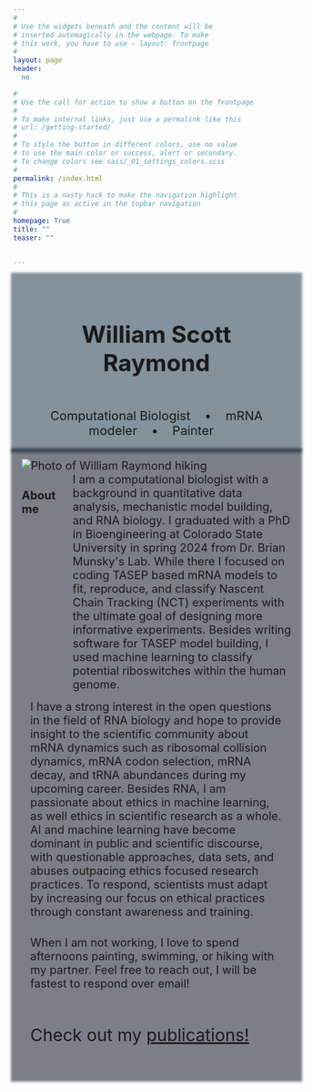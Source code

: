 ```yaml
---
#
# Use the widgets beneath and the content will be
# inserted automagically in the webpage. To make
# this work, you have to use › layout: frontpage
#
layout: page
header:
  no

#
# Use the call for action to show a button on the frontpage
#
# To make internal links, just use a permalink like this
# url: /getting-started/
#
# To style the button in different colors, use no value
# to use the main color or success, alert or secondary.
# To change colors see sass/_01_settings_colors.scss
#
permalink: /index.html
#
# This is a nasty hack to make the navigation highlight
# this page as active in the topbar navigation
#
homepage: True
title: ""
teaser: ""


---
```

<!--
<video class="background-video" autoplay loop muted poster="https://assets.codepen.io/6093409/river.jpg">
<source src="../will_raymond_cv/images/bc4.mp4" type="video/mp4">
</video> -->

<div class="row t10" style="font-size: 20px; z-index: -1; background: rgba(10,40,60,.5); padding: 15px; box-shadow: 0 0 4px 4px rgba(10,40,60,.5); ">
<div class="row t40minus" style="font-size: 35px; padding: 7px; text-align: center;"> <h3> William Scott Raymond </h3> </div>
<div class="row t10" style="font-size: 22px;  padding: 7px; text-align: center;"> 
  Computational Biologist  &nbsp;&nbsp; • &nbsp;&nbsp;  mRNA modeler &nbsp;&nbsp; • &nbsp;&nbsp;  Painter &nbsp;&nbsp;
</div></div>

<div class="row t10" style="font-size: 20px; z-index: -1; background: rgba(0,0,22,.5); padding: 15px; box-shadow: 0 0 4px 4px rgba(0,0,22,.5);">
  <div class="row t10" style="font-size: 20px; opacity: 1;">
    <div class="large-6 columns"> 
      <div> 
        <img src="/will_raymond_cv/images/wsr_photo3.jpg" alt="Photo of William Raymond hiking">
      </div>
    </div>
    <div class="large-6 columns">
      <h4> About me 
      </h4> 
      <div>
      I am a computational biologist with a background in quantitative data analysis, mechanistic model building, and RNA biology.
      I graduated with a PhD in Bioengineering at Colorado State University in spring 2024 from Dr. Brian Munsky's Lab. 
      While there I focused on coding TASEP based mRNA models to fit, reproduce, and classify Nascent Chain Tracking (NCT) experiments with the ultimate goal of designing more informative experiments. Besides writing software for TASEP model building, I used machine learning to classify potential riboswitches within the human genome.
      </div>
    </div>
  </div>
  <div class="row t10" style="font-size: 20px; padding: 15px;">
      <div>
            I have a strong interest in the open questions in the field of RNA biology and hope to provide insight to the scientific community about mRNA dynamics such as ribosomal collision dynamics, mRNA codon selection, mRNA decay, and tRNA abundances during my upcoming career.
          Besides RNA, I am passionate about ethics in machine learning, as well ethics in scientific research as a whole. AI and machine learning have become dominant in public and scientific discourse, with questionable approaches, data sets, and abuses outpacing ethics focused research practices. To respond, scientists must adapt by increasing our focus on ethical practices through constant awareness and training.
      </div>
  </div>
  <div class="row t10" style="font-size: 20px; padding: 15px;">
      <div>
      When I am not working, I love to spend afternoons painting, swimming, or hiking with my partner. Feel free to reach out, I will be fastest to respond over email!
      </div>
  </div>
  <div class="row t10" style="font-size: 20px; opacity: 1; padding: 15px">
    <p style="font-size: 30px;"> Check out my <a href="{{site.baseurl}}/publications/" > publications! </a> </p>
  </div>

</div>


